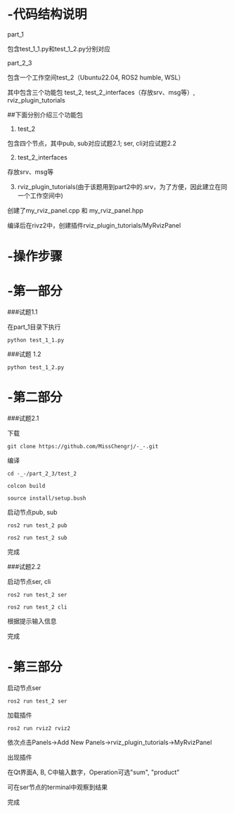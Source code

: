 # -代码结构说明
part_1

包含test_1_1.py和test_1_2.py分别对应

part_2_3

包含一个工作空间test_2（Ubuntu22.04, ROS2 humble, WSL）

其中包含三个功能包 test_2, test_2_interfaces（存放srv、msg等）, rviz_plugin_tutorials


##下面分别介绍三个功能包

1. test_2

   
包含四个节点，其中pub, sub对应试题2.1; ser, cli对应试题2.2

2. test_2_interfaces
   

存放srv、msg等

3. rviz_plugin_tutorials(由于该题用到part2中的.srv，为了方便，因此建立在同一个工作空间中)
   
   
创建了my_rviz_panel.cpp 和 my_rviz_panel.hpp

编译后在rivz2中，创建插件rviz_plugin_tutorials/MyRvizPanel

# -操作步骤

# -第一部分 


###试题1.1

在part_1目录下执行

```
python test_1_1.py
```

###试题 1.2

```
python test_1_2.py
```

# -第二部分 


###试题2.1

下载

```
git clone https://github.com/MissChengrj/-_-.git
```

编译

```
cd -_-/part_2_3/test_2

colcon build
```

```
source install/setup.bush
```

启动节点pub, sub

```
ros2 run test_2 pub

ros2 run test_2 sub
```

完成

###试题2.2

启动节点ser, cli

```
ros2 run test_2 ser

ros2 run test_2 cli
```

根据提示输入信息

完成

# -第三部分


启动节点ser

```
ros2 run test_2 ser
```

加载插件

```
ros2 run rviz2 rviz2
```

依次点击Panels->Add New Panels->rviz_plugin_tutorials->MyRvizPanel

出现插件

在Qt界面A, B, C中输入数字，Operation可选"sum", "product"

可在ser节点的terminal中观察到结果

完成




